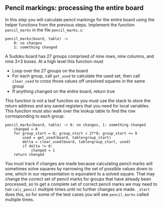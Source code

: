 Pencil markings: processing the entire board
--------------------------------------------

In this step you will calculate pencil markings for the entire board
using the helper functions from the previous steps. Implement the
function `pencil_marks` in the file `pencil_marks.s`:

    pencil_marks(board, table) ->
        0: no changes
        1: something changed

A Sudoku board has 27 groups comprised of nine rows, nine columns,
and nine 3×3 boxes. At a high level this function must

*   Loop over the 27 groups on the board
*   For each group, call `get_used` to calculate the used set, then
    call `clear_used` to cross those values off unsolved squares in
    the same group
*   If anything changed on the entire board, return true

This function is not a leaf function so you must use the stack to
store the return address and any saved registers that you need for
local variables. This function must also walk over the lookup table
to find the row corresponding to each group:

```
pencil_marks(board, table) -> 0: no changes, 1: something changed
    changed = 0
    for group_start = 0; group_start < 27*9; group_start += 9
        used = get_used(board, table+group_start)
        delta = clear_used(board, table+group_start, used)
        if delta != 0:
            changed = 1
    return changed
```

You must track if changes are made because calculating pencil marks
will sometimes solve squares by narrowing the set of possible values
down to one, which in our representation is equivalent to a solved
square. That may change the correct set of pencil marks for groups
that have already been processed, so to get a complete set of
correct pencil marks we may need to run `calc_pencil` multiple times
until no further changes are made. `_start` does this, so for some
of the test cases you will see `pencil_marks` called multiple times.
